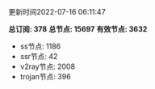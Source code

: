 更新时间2022-07-16 06:11:47

**总订阅: 378**
**总节点: 15697**
**有效节点: 3632**
- ss节点: 1186
- ssr节点: 42
- v2ray节点: 2008
- trojan节点: 396
